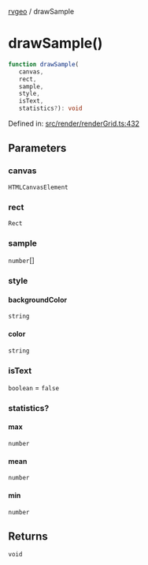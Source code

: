 [rvgeo](../index.md) / drawSample

# drawSample()

```ts
function drawSample(
   canvas, 
   rect, 
   sample, 
   style, 
   isText, 
   statistics?): void
```

Defined in: [src/render/renderGrid.ts:432](https://github.com/pzq123456/RVGeo/blob/e727f6f6e310621d656b74948bed9956ff45a613/src/render/renderGrid.ts#L432)

## Parameters

### canvas

`HTMLCanvasElement`

### rect

`Rect`

### sample

`number`[]

### style

#### backgroundColor

`string`

#### color

`string`

### isText

`boolean` = `false`

### statistics?

#### max

`number`

#### mean

`number`

#### min

`number`

## Returns

`void`
